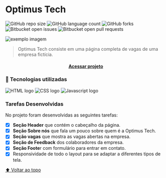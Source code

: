 # Optimus Tech

<!---Esses são exemplos. Veja https://shields.io para outras pessoas ou para personalizar este conjunto de escudos. Você pode querer incluir dependências, status do projeto e informações de licença aqui--->

![GitHub repo size](https://img.shields.io/github/repo-size/enzoraian/optimus-tech?style=for-the-badge)
![GitHub language count](https://img.shields.io/github/languages/count/enzoraian/optimus-tech?style=for-the-badge)
![GitHub forks](https://img.shields.io/github/forks/enzoraian/optimus-tech?style=for-the-badge)
![Bitbucket open issues](https://img.shields.io/bitbucket/issues/enzoraian/optimus-tech?style=for-the-badge)
![Bitbucket open pull requests](https://img.shields.io/bitbucket/pr-raw/enzoraian/optimus-tech?style=for-the-badge)

<img src="https://github.com/enzoraian/optimus-tech/assets/29777762/9dc02d97-f133-4a4b-90d9-f2d73f1ee415" alt="exemplo imagem">

> Optimus Tech consiste em uma página completa de vagas de uma empresa fictícia.

<h4 align="center"><a href="https://enzoraian.github.io/optimus-tech/">Acessar projeto</a></h4>

### 💼 Tecnologias utilizadas
<div>
  <img src="https://img.shields.io/badge/HTML-239120?style=for-the-badge&logo=html5&logoColor=white" alt="HTML logo">
  <img src="https://img.shields.io/badge/CSS3-1572B6?style=for-the-badge&logo=css3&logoColor=white" alt="CSS logo">
  <img src="https://img.shields.io/badge/JavaScript-F7DF1E?style=for-the-badge&logo=javascript&logoColor=black" alt="Javascript logo"> 
</div>

### Tarefas Desenvolvidas

No projeto foram desenvolvidas as seguintes tarefas:

- [x] <strong>Seção Header</strong> que contém o cabeçalho da página.
- [x] <strong>Seção Sobre nós</strong> que fala um pouco sobre quem é a Optimus Tech.
- [x] <strong>Seção vagas</strong> que mostra as vagas abertas na empresa.
- [x] <strong>Seção de Feedback</strong> dos colaboradores da empresa.
- [x] <strong>Seção Foote</strong>r com formulário para entrar em contato.
- [x] Responsividade de todo o layout para se adaptar a diferentes tipos de tela.

[⬆ Voltar ao topo](#optimus-tech)<br>
